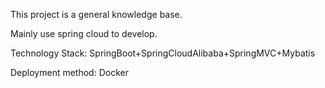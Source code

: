 This project is a general knowledge base.

Mainly use spring cloud to develop.

Technology Stack: SpringBoot+SpringCloudAlibaba+SpringMVC+Mybatis

Deployment method: Docker

